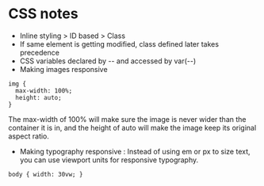 # CSS notes

- Inline styling > ID based > Class
- If same element is getting modified, class defined later takes precedence
- CSS variables declared by --<variable name> and accessed by var(--<variable name>)
- Making images responsive 
```
img {
  max-width: 100%;
  height: auto;
}
```
The max-width of 100% will make sure the image is never wider than the container it is in, and the height of auto will make the image keep its original aspect ratio.

- Making typography responsive : Instead of using em or px to size text, you can use viewport units for responsive typography.
```
body { width: 30vw; }
```
